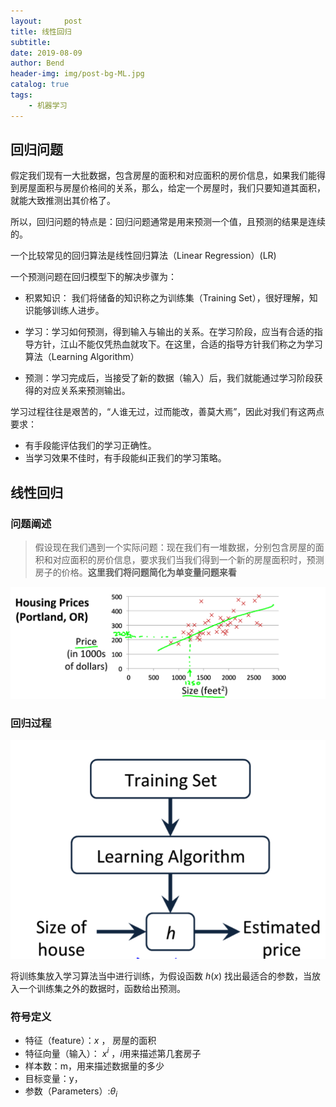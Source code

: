 ```yaml
---
layout:     post
title: 线性回归
subtitle:
date: 2019-08-09
author: Bend
header-img: img/post-bg-ML.jpg
catalog: true
tags:
    - 机器学习
---
```


## 回归问题

假定我们现有一大批数据，包含房屋的面积和对应面积的房价信息，如果我们能得到房屋面积与房屋价格间的关系，那么，给定一个房屋时，我们只要知道其面积，就能大致推测出其价格了。

所以，回归问题的特点是：回归问题通常是用来预测一个值，且预测的结果是连续的。

一个比较常见的回归算法是线性回归算法（Linear Regression）(LR)

一个预测问题在回归模型下的解决步骤为：

- 积累知识： 我们将储备的知识称之为训练集（Training Set），很好理解，知识能够训练人进步。

- 学习：学习如何预测，得到输入与输出的关系。在学习阶段，应当有合适的指导方针，江山不能仅凭热血就攻下。在这里，合适的指导方针我们称之为学习算法（Learning Algorithm）

- 预测：学习完成后，当接受了新的数据（输入）后，我们就能通过学习阶段获得的对应关系来预测输出。

学习过程往往是艰苦的，“人谁无过，过而能改，善莫大焉”，因此对我们有这两点要求：

- 有手段能评估我们的学习正确性。
- 当学习效果不佳时，有手段能纠正我们的学习策略。

## 线性回归

### 问题阐述

> 假设现在我们遇到一个实际问题：现在我们有一堆数据，分别包含房屋的面积和对应面积的房价信息，要求我们当我们得到一个新的房屋面积时，预测房子的价格。**这里我们将问题简化为单变量问题来看**

![House Size and Price](https://raw.githubusercontent.com/Bend1031/PictureBed/master/img/20190809095204.png)

### 回归过程

![回归过程](https://raw.githubusercontent.com/Bend1031/PictureBed/master/img/20190809103707.png)

将训练集放入学习算法当中进行训练，为假设函数 $h(x)$ 找出最适合的参数，当放入一个训练集之外的数据时，函数给出预测。

### 符号定义

- 特征（feature）：$x$ ， 房屋的面积
- 特征向量（输入）： $x^i$ ，$i$用来描述第几套房子
- 样本数：m，用来描述数据量的多少
- 目标变量：y，
- 参数（Parameters）:$\theta_i$
